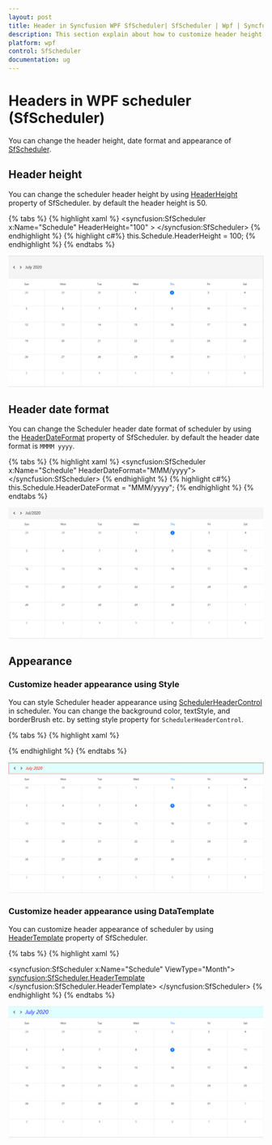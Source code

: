 ```yaml
---
layout: post
title: Header in Syncfusion WPF SfScheduler| SfScheduler | Wpf | Syncfusion
description: This section explain about how to customize header height, date format and appearance of Syncfusion WPF Scheduler.. 
platform: wpf
control: SfScheduler
documentation: ug
---
```


# Headers in WPF scheduler (SfScheduler)
You can change the header height, date format and appearance of [SfScheduler](https://help.syncfusion.com/cr/wpf/Syncfusion.SfScheduler.WPF~Syncfusion.UI.Xaml.Scheduler.SfScheduler.html).

## Header height
You can change the scheduler header height by using [HeaderHeight](https://help.syncfusion.com/cr/wpf/Syncfusion.SfScheduler.WPF~Syncfusion.UI.Xaml.Scheduler.SfScheduler~HeaderHeight.html) property of SfScheduler. by default the header height is 50.

{% tabs %}
{% highlight xaml %}
<syncfusion:SfScheduler x:Name="Schedule"
                        HeaderHeight="100" >
</syncfusion:SfScheduler>
{% endhighlight %}
{% highlight c#%}
this.Schedule.HeaderHeight = 100;
{% endhighlight %}
{% endtabs %}

![WPF Scheduler header ViewHeaderHeight](Schedule-Headers_Images/HeaderHeight.png)

## Header date format
You can change the Scheduler header date format of scheduler by using the  [HeaderDateFormat](https://help.syncfusion.com/cr/wpf/Syncfusion.SfScheduler.WPF~Syncfusion.UI.Xaml.Scheduler.SfScheduler~HeaderDateFormat.html) property of SfScheduler. by default the header date format is `MMMM yyyy`.

{% tabs %}
{% highlight xaml %}
<syncfusion:SfScheduler x:Name="Schedule"
                        HeaderDateFormat="MMM/yyyy">   
</syncfusion:SfScheduler>
{% endhighlight %}
{% highlight c#%}
this.Schedule.HeaderDateFormat = "MMM/yyyy";
{% endhighlight %}
{% endtabs %}

![WPF Scheduler header HeaderDateFormat](Schedule-Headers_Images/HeaderDateFormat.png)

## Appearance

### Customize header appearance using Style
You can style Scheduler header appearance using [SchedulerHeaderControl](https://help.syncfusion.com/cr/wpf/Syncfusion.SfScheduler.WPF~Syncfusion.UI.Xaml.Scheduler.SchedulerHeaderControl.html) in scheduler. You can change the background color, textStyle, and borderBrush etc. by setting style property for `SchedulerHeaderControl`.

{% tabs %}
{% highlight xaml %}
<Style TargetType="syncfusion:SchedulerHeaderControl">
    <Setter Property="Background" Value="LightCyan"/>
    <Setter Property="Foreground" Value="Red"/>
    <Setter Property="FontStyle" Value="Italic"/>
    <Setter Property="BorderBrush" Value="LightCoral"/>
    <Setter Property="BorderThickness" Value="2"/>
</Style>
{% endhighlight %}
{% endtabs %}

![WPF Scheduler header CustomizedHeader](Schedule-Headers_Images/CustomizedHeader.png)

### Customize header appearance using DataTemplate
You can customize header appearance of scheduler by using [HeaderTemplate](https://help.syncfusion.com/cr/wpf/Syncfusion.SfScheduler.WPF~Syncfusion.UI.Xaml.Scheduler.SfScheduler~HeaderTemplate.html) property of SfScheduler.

{% tabs %}
{% highlight xaml %}
<Style TargetType="syncfusion:SchedulerHeaderControl">
    <Setter Property="Background" Value="LightCyan"/>
</Style>

<syncfusion:SfScheduler x:Name="Schedule" 
                        ViewType="Month">
    <syncfusion:SfScheduler.HeaderTemplate>
        <DataTemplate >
            <TextBlock FontStyle="Italic"
                       Foreground="Blue"
                       FontSize="25"
                       Text="{Binding}"/>
        </DataTemplate>
    </syncfusion:SfScheduler.HeaderTemplate>
</syncfusion:SfScheduler>
{% endhighlight %}
{% endtabs %}

![WPF Scheduler header HeaderTemplate](Schedule-Headers_Images/HeaderTemplate.png)
